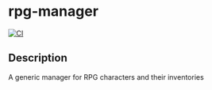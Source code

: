# rpg-manager
[![CI](https://github.com/malenchite/rpg-manager/actions/workflows/main.yml/badge.svg)](https://github.com/malenchite/rpg-manager/actions/workflows/main.yml)
## Description
A generic manager for RPG characters and their inventories
